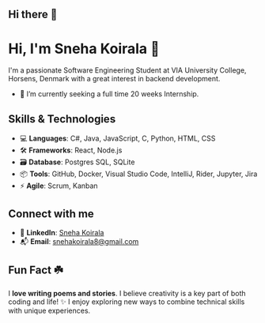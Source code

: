 ## Hi there 👋

<!--
**SnehaKoirala/snehakoirala** is a ✨ _special_ ✨ repository because its `README.md` (this file) appears on your GitHub profile.

Here are some ideas to get you started:

- 🌱 I’m a fourth-semester software engineering student at VIA University College, Horsens, Denmark.
- 🔭 I’m currently seeking a full time 20 weeks Internship.
-->

# Hi, I'm Sneha Koirala 👋

I'm a passionate Software Engineering Student at VIA University College, Horsens, Denmark with a great interest in backend development.

- 🔭 I’m currently seeking a full time 20 weeks Internship.



## Skills & Technologies

- 💻 **Languages**: C#, Java, JavaScript, C, Python, HTML, CSS
- 🛠 **Frameworks**: React, Node.js
- 🗃️ **Database**: Postgres SQL, SQLite
- 📦 **Tools**: GitHub, Docker, Visual Studio Code, IntelliJ, Rider, Jupyter, Jira
- ⚡ **Agile**: Scrum, Kanban


## Connect with me

- 💬 **LinkedIn**: [Sneha Koirala](https://www.linkedin.com/in/sneha-koirala-23094126b/)
- 📬 **Email**: snehakoirala8@gmail.com


## Fun Fact ☘️

I **love writing poems and stories**. I believe creativity is a key part of both coding and life! ✨
I enjoy exploring new ways to combine technical skills with unique experiences.
